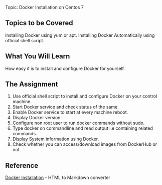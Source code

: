 Topic: Docker Installation on Centos 7

Topics to be Covered
-------------------------
Installing Docker using yum or apt.
Installing Docker Automatically using official shell script.

What You Will Learn
----------------------------
How easy it is to install and configure Docker for yourself.

The Assignment
--------------------------
1. Use official shell script to install and configure Docker on your control machine.
2. Start Docker service and check status of the same.
3. Enable Docker service to start at every machine reboot.
4. Display Docker version.
5. Configure non root user to run docker commands without sudo.
6. Type docker on commandline and read output i.e containing related commands.
7. Display System information using Docker.
8. Check whether you can access/download images from DockerHub or not.


Reference
----------------
[Docker Installation](https://www.digitalocean.com/community/tutorials/how-to-install-and-use-docker-on-centos-7) - HTML to Markdown converter
